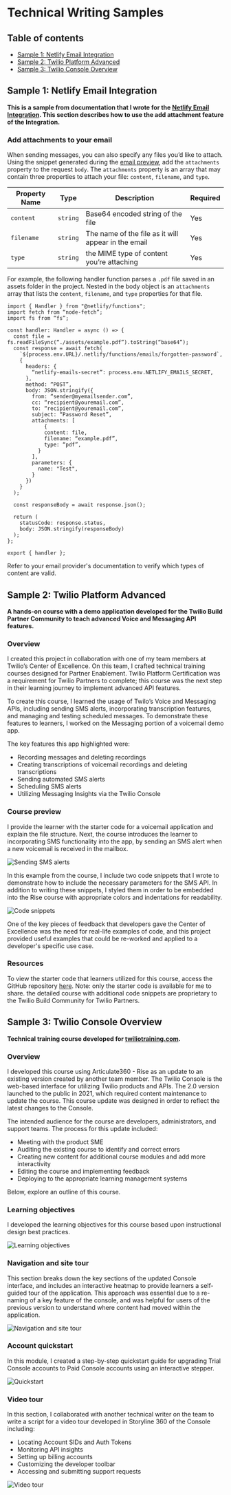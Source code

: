 # Technical Writing Samples

## Table of contents

- [Sample 1: Netlify Email Integration](#sample-1-netlify-email-integration)
- [Sample 2: Twilio Platform Advanced](#sample-2-twilio-platform-advanced)
- [Sample 3: Twilio Console Overview](#sample-3-twilio-console-overview)

## Sample 1: Netlify Email Integration

**This is a sample from documentation that I wrote for the [Netlify Email Integration](https://docs.netlify.com/integrations/email-integration/). This section describes how to use the add attachment feature of the Integration.**

### Add attachments to your email

When sending messages, you can also specify any files you’d like to attach. Using the snippet generated during the [email preview](https://docs.netlify.com/integrations/email-integration/#preview-email-templates), add the `attachments` property to the request `body`. The `attachments` property is an array that may contain three properties to attach your file: `content`, `filename`, and `type`.

| Property Name | Type     | Description                                         | Required |
| ------------- | -------- | --------------------------------------------------- | -------- |
| `content`     | `string` | Base64 encoded string of the file                   | Yes      |
| `filename`    | `string` | The name of the file as it will appear in the email | Yes      |
| `type`        | `string` | the MIME type of content you’re attaching           | Yes      |

For example, the following handler function parses a `.pdf` file saved in an assets folder in the project. Nested in the body object is an `attachments` array that lists the `content`, `filename`, and `type` properties for that file.

```tsx
import { Handler } from "@netlify/functions";
import fetch from “node-fetch”;
import fs from “fs”;

const handler: Handler = async () => {
  const file = fs.readFileSync(“./assets/example.pdf”).toString(“base64”);
  const response = await fetch(
    `${process.env.URL}/.netlify/functions/emails/forgotten-password`,
    {
      headers: {
        “netlify-emails-secret”: process.env.NETLIFY_EMAILS_SECRET, 
      },
      method: “POST”,
      body: JSON.stringify({
        from: “sender@myemailsender.com”,
        cc: “recipient@youremail.com”,
        to: “recipient@youremail.com”,
        subject: “Password Reset”,
        attachments: [
	        {
            content: file,
            filename: “example.pdf”,
            type: “pdf”,
          }
        ],
        parameters: {
          name: "Test",
        } 
      })
    }
  );

  const responseBody = await response.json();

  return (
    statusCode: response.status,
    body: JSON.stringify(responseBody)
  );
};

export { handler };

```
Refer to your email provider's documentation to verify which types of content are valid. 

## Sample 2: Twilio Platform Advanced

**A hands-on course with a demo application developed for the Twilio Build Partner Community to teach advanced Voice and Messaging API features.**

### Overview

I created this project in collaboration with one of my team members at Twilio’s Center of Excellence. On this team, I crafted technical training courses designed for Partner Enablement. Twilio Platform Certification was a requirement for Twilio Partners to complete; this course was the next step in their learning journey to implement advanced API features. 

To create this course, I learned the usage of Twilo’s Voice and Messaging APIs, including sending SMS alerts, incorporating transcription features, and managing and testing scheduled messages. To demonstrate these features to learners, I worked on the Messaging portion of a voicemail demo app.

The key features this app highlighted were:

- Recording messages and deleting recordings
- Creating transcriptions of voicemail recordings and deleting transcriptions
- Sending automated SMS alerts
- Scheduling SMS alerts
- Utilizing Messaging Insights via the Twilio Console

### Course preview

I provide the learner with the starter code for a voicemail application and explain the file structure. Next, the course introduces the learner to incorporating SMS functionality into the app, by sending an SMS alert when a new voicemail is received in the mailbox.

![Sending SMS alerts](/assets/sms_app_example_edit.png)


In this example from the course, I include two code snippets that I wrote to demonstrate how to include the necessary parameters for the SMS API. In addition to writing these snippets, I styled them in order to be embedded into the Rise course with appropriate colors and indentations for readability. 

![Code snippets](/assets/sms_app_example2_edit.png)

One of the key pieces of feedback that developers gave the Center of Excellence was the need for real-life examples of code, and this project provided useful examples that could be re-worked and applied to a developer's specific use case. 

### Resources

To view the starter code that learners utilized for this course, access the GitHub repository [here](https://github.com/TwilioTraining/platform-advanced-voice). Note: only the starter code is available for me to share. the detailed course with additional code snippets are proprietary to the Twilio Build Community for Twilio Partners.

## Sample 3: Twilio Console Overview

**Technical training course developed for [twiliotraining.com](https://www.twiliotraining.com/store).**

### Overview

I developed this course using Articulate360 - Rise as an update to an existing version created by another team member. The Twilio Console is the web-based interface for utilizing Twilio products and APIs. The 2.0 version launched to the public in 2021, which required content maintenance to update the course. This course update was designed in order to reflect the latest changes to the Console. 

The intended audience for the course are developers, administrators, and support teams. The process for this update included: 

- Meeting with the product SME
- Auditing the existing course to identify and correct errors
- Creating new content for additional course modules and add more interactivity 
- Editing the course and implementing feedback
- Deploying to the appropriate learning management systems

Below, explore an outline of this course.

### Learning objectives

I developed the learning objectives for this course based upon instructional design best practices.

![Learning objectives](/assets/console_01_edit.png)

### Navigation and site tour

This section breaks down the key sections of the updated Console interface, and includes an interactive heatmap to provide learners a self-guided tour of the application. This approach was essential due to a re-naming of a key feature of the console, and was helpful for users of the previous version to understand where content had moved within the application.

![Navigation and site tour](/assets/console_02_edit.png)

### Account quickstart

In this module, I created a step-by-step quickstart guide for upgrading Trial Console accounts to Paid Console accounts using an interactive stepper.

![Quickstart](/assets/console_03_edit.png)

### Video tour

In this section, I collaborated with another technical writer on the team to write a script for a video tour developed in Storyline 360 of the Console including:

- Locating Account SIDs and Auth Tokens
- Monitoring API insights
- Setting up billing accounts
- Customizing the developer toolbar
- Accessing and submitting support requests

![Video tour](/assets/console_04_edit.png)

